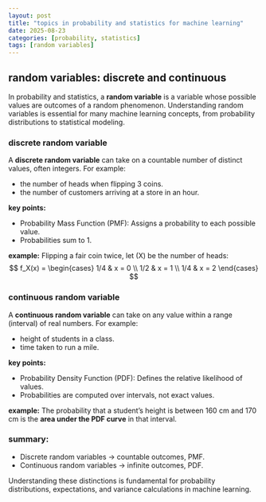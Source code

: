 ```yaml
---
layout: post
title: "topics in probability and statistics for machine learning"
date: 2025-08-23
categories: [probability, statistics]
tags: [random variables]
---
```


## random variables: discrete and continuous
In probability and statistics, a **random variable** is a variable whose possible values are outcomes of a random phenomenon. Understanding random variables is essential for many machine learning concepts, from probability distributions to statistical modeling.

### discrete random variable
A **discrete random variable** can take on a countable number of distinct values, often integers. For example:
- the number of heads when flipping 3 coins.
- the number of customers arriving at a store in an hour.

**key points:**
- Probability Mass Function (PMF): Assigns a probability to each possible value.
- Probabilities sum to 1.

**example:**
Flipping a fair coin twice, let \(X\) be the number of heads:
$$
f_X(x) = 
\begin{cases} 
1/4 & x = 0 \\
1/2 & x = 1 \\
1/4 & x = 2
\end{cases}
$$

### continuous random variable
A **continuous random variable** can take on any value within a range (interval) of real numbers. For example:
- height of students in a class.
- time taken to run a mile.

**key points:**
- Probability Density Function (PDF): Defines the relative likelihood of values.
- Probabilities are computed over intervals, not exact values.

**example:**
The probability that a student’s height is between 160 cm and 170 cm is the **area under the PDF curve** in that interval.

### summary:
- Discrete random variables → countable outcomes, PMF.
- Continuous random variables → infinite outcomes, PDF.

Understanding these distinctions is fundamental for probability distributions, expectations, and variance calculations in machine learning.
